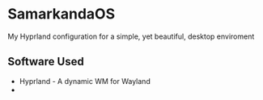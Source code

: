 # SamarkandaOS
My Hyprland configuration for a simple, yet beautiful, desktop enviroment 

## Software Used

+ Hyprland - A dynamic WM for Wayland
+ 